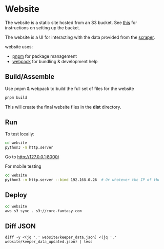 # Website
The website is a static site hosted from an S3 bucket. See [this](https://docs.aws.amazon.com/AmazonS3/latest/userguide/website-hosting-custom-domain-walkthrough.html)
for instructions on setting up the bucket.

The website is a UI for interacting with the data provided from the [scraper](../scraper).

website uses:
* [pnpm](https://pnpm.io) for package management
* [webpack](https://webpack.js.org) for bundling & development help

## Build/Assemble
Use pnpm & webpack to build the full set of files for the website

```bash
pnpm build
```
This will create the final website files in the **dist** directory.

## Run
To test locally:
```bash
cd website
python3 -m http.server
```
Go to http://127.0.0.1:8000/

For mobile testing
```bash
cd website
python3 -m http.server --bind 192.168.0.26  # Or whatever the IP of the machine is
```

## Deploy
```bash
cd website
aws s3 sync . s3://core-fantasy.com
```

## Diff JSON
`diff -y <(jq '.' website/keeper_data.json) <(jq '.' website/keeper_data_updated.json) | less`
